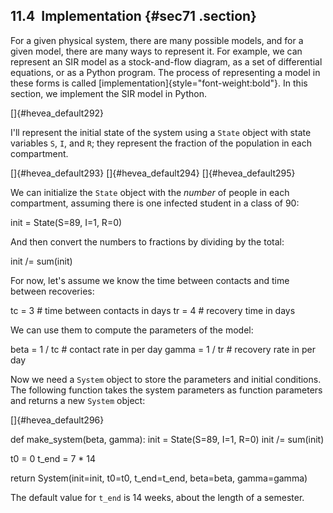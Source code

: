 ﻿11.4  Implementation {#sec71 .section}
--------------------

For a given physical system, there are many possible models, and for a
given model, there are many ways to represent it. For example, we can
represent an SIR model as a stock-and-flow diagram, as a set of
differential equations, or as a Python program. The process of
representing a model in these forms is called
[implementation]{style="font-weight:bold"}. In this section, we
implement the SIR model in Python.

[]{#hevea_default292}

I'll represent the initial state of the system using a `State` object
with state variables `S`, `I`, and `R`; they represent the fraction of
the population in each compartment.

[]{#hevea_default293} []{#hevea_default294} []{#hevea_default295}

We can initialize the `State` object with the *number* of people in each
compartment, assuming there is one infected student in a class of 90:

init = State(S=89, I=1, R=0)

And then convert the numbers to fractions by dividing by the total:

init /= sum(init)

For now, let's assume we know the time between contacts and time between
recoveries:

tc = 3 \# time between contacts in days tr = 4 \# recovery time in days

We can use them to compute the parameters of the model:

beta = 1 / tc \# contact rate in per day gamma = 1 / tr \# recovery rate
in per day

Now we need a `System` object to store the parameters and initial
conditions. The following function takes the system parameters as
function parameters and returns a new `System` object:

[]{#hevea_default296}

def make\_system(beta, gamma): init = State(S=89, I=1, R=0) init /=
sum(init)

t0 = 0 t\_end = 7 \* 14

return System(init=init, t0=t0, t\_end=t\_end, beta=beta, gamma=gamma)

The default value for `t_end` is 14 weeks, about the length of a
semester.

